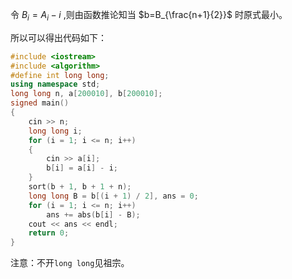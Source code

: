 令 $B_i=A_i-i$ ,则由函数推论知当 $b=B_{\frac{n+1}{2}}$ 时原式最小。

所以可以得出代码如下：
```cpp
#include <iostream>
#include <algorithm>
#define int long long;
using namespace std;
long long n, a[200010], b[200010];
signed main()
{
    cin >> n;
    long long i;
    for (i = 1; i <= n; i++)
    {
        cin >> a[i];
        b[i] = a[i] - i;
    }
    sort(b + 1, b + 1 + n);
    long long B = b[(i + 1) / 2], ans = 0;
    for (i = 1; i <= n; i++)
        ans += abs(b[i] - B);
    cout << ans << endl;
    return 0;
}
```
注意：不开`long long`见祖宗。